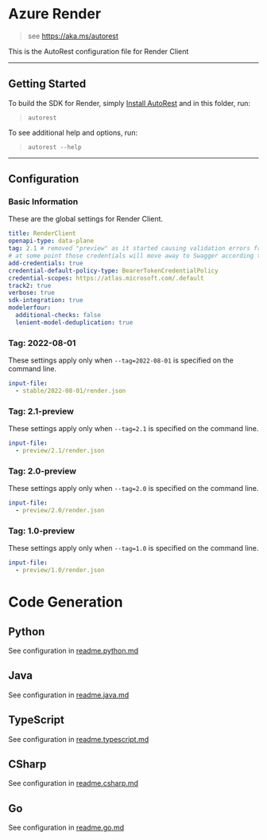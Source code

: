 # Azure Render

> see https://aka.ms/autorest

This is the AutoRest configuration file for Render Client

---

## Getting Started

To build the SDK for Render, simply [Install AutoRest](https://aka.ms/autorest/install) and in this folder, run:

> `autorest`

To see additional help and options, run:

> `autorest --help`

---

## Configuration

### Basic Information

These are the global settings for Render Client.

``` yaml
title: RenderClient
openapi-type: data-plane
tag: 2.1 # removed "preview" as it started causing validation errors from v0.26 of the Swagger Lintdiff.
# at some point those credentials will move away to Swagger according to [this](https://github.com/Azure/autorest/issues/3718)
add-credentials: true
credential-default-policy-type: BearerTokenCredentialPolicy
credential-scopes: https://atlas.microsoft.com/.default
track2: true
verbose: true
sdk-integration: true
modelerfour:
  additional-checks: false
  lenient-model-deduplication: true
```

### Tag: 2022-08-01

These settings apply only when `--tag=2022-08-01` is specified on the command line.
``` yaml $(tag) == '2022-08-01'
input-file:
  - stable/2022-08-01/render.json
```

### Tag: 2.1-preview

These settings apply only when `--tag=2.1` is specified on the command line.

``` yaml $(tag) == '2.1'
input-file:
  - preview/2.1/render.json
```

### Tag: 2.0-preview

These settings apply only when `--tag=2.0` is specified on the command line.

``` yaml $(tag) == '2.0'
input-file:
  - preview/2.0/render.json
```

### Tag: 1.0-preview

These settings apply only when `--tag=1.0` is specified on the command line.

``` yaml $(tag) == '1.0'
input-file:
  - preview/1.0/render.json
```

# Code Generation

## Python

See configuration in [readme.python.md](./readme.python.md)

## Java

See configuration in [readme.java.md](./readme.java.md)

## TypeScript

See configuration in [readme.typescript.md](./readme.typescript.md)

## CSharp

See configuration in [readme.csharp.md](./readme.csharp.md)

## Go

See configuration in [readme.go.md](./readme.go.md)
